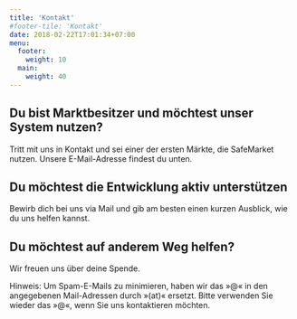 ```yaml
---
title: 'Kontakt'
#footer-tile: 'Kontakt'
date: 2018-02-22T17:01:34+07:00
menu:
  footer:
    weight: 10
  main:
    weight: 40
---
```


## Du bist Marktbesitzer und möchtest unser System nutzen?
Tritt mit uns in Kontakt und sei einer der ersten Märkte, die SafeMarket nutzen. Unsere E-Mail-Adresse findest du unten.
## Du möchtest die Entwicklung aktiv unterstützen
Bewirb dich bei uns via Mail und gib am besten einen kurzen Ausblick, wie du uns helfen kannst.
## Du möchtest auf anderem Weg helfen?
Wir freuen uns über deine Spende.

Hinweis: Um Spam-E-Mails zu minimieren, haben wir das »@« in den angegebenen Mail-Adressen durch »(at)« ersetzt. Bitte verwenden Sie wieder das »@«, wenn Sie uns kontaktieren möchten.
